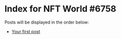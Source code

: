 # Index for NFT World #6758
Posts will be displayed in the order below:

- [Your first post](./001-first.md)

